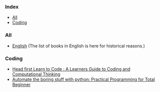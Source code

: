 ### Index

* [All](#all)
* [Coding](#coding)


### All

* [English](/free-programming-books.md) (The list of books in English is here for historical reasons.)

### Coding

* [Head first Learn to Code : A Learners Guide to Coding and Computational Thinking](https://www.pdfdrive.com/download.pdf?id=195099969&h=b6aa6ebb7a5e81905ad6824ee17948d1&u=cache&ext=pdf)
* [Automate the boring stuff with python: Practical Programming for Total Beginner](https://www.pdfdrive.com/download.pdf?id=196888154&h=4423eb3d3760978bf3a31c8f3bb87a41&u=cache&ext=pdf)